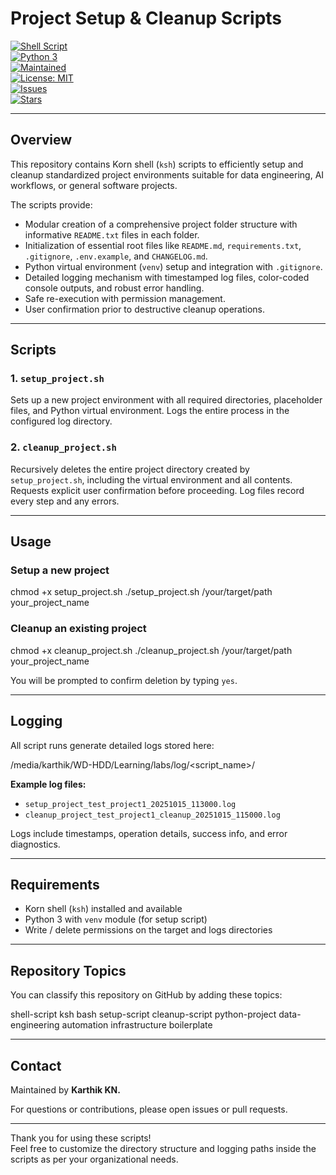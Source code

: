 # Project Setup & Cleanup Scripts

[![Shell Script](https://img.shields.io/badge/shell-ksh-blue.svg)](https://www.kornshell.com/)  
[![Python 3](https://img.shields.io/badge/python-3.6%2B-blue.svg)](https://www.python.org/)  
[![Maintained](https://img.shields.io/badge/maintained-yes-brightgreen.svg)](https://github.com/karthikingithub/project_setup_repo)  
[![License: MIT](https://img.shields.io/badge/License-MIT-yellow.svg)](https://opensource.org/licenses/MIT)  
[![Issues](https://img.shields.io/github/issues/karthikingithub/project_setup_repo.svg)](https://github.com/karthikingithub/project_setup_repo/issues)  
[![Stars](https://img.shields.io/github/stars/karthikingithub/project_setup_repo.svg?style=social)](https://github.com/karthikingithub/project_setup_repo/stargazers)

---

## Overview

This repository contains Korn shell (`ksh`) scripts to efficiently setup and cleanup standardized project environments suitable for data engineering, AI workflows, or general software projects.

The scripts provide:

- Modular creation of a comprehensive project folder structure with informative `README.txt` files in each folder.
- Initialization of essential root files like `README.md`, `requirements.txt`, `.gitignore`, `.env.example`, and `CHANGELOG.md`.
- Python virtual environment (`venv`) setup and integration with `.gitignore`.
- Detailed logging mechanism with timestamped log files, color-coded console outputs, and robust error handling.
- Safe re-execution with permission management.
- User confirmation prior to destructive cleanup operations.

---

## Scripts

### 1. `setup_project.sh`

Sets up a new project environment with all required directories, placeholder files, and Python virtual environment. Logs the entire process in the configured log directory.

### 2. `cleanup_project.sh`

Recursively deletes the entire project directory created by `setup_project.sh`, including the virtual environment and all contents. Requests explicit user confirmation before proceeding. Log files record every step and any errors.

---

## Usage

### Setup a new project

chmod +x setup_project.sh
./setup_project.sh /your/target/path your_project_name


### Cleanup an existing project


chmod +x cleanup_project.sh
./cleanup_project.sh /your/target/path your_project_name


You will be prompted to confirm deletion by typing `yes`.

---

## Logging

All script runs generate detailed logs stored here:


/media/karthik/WD-HDD/Learning/labs/log/<script_name>/


**Example log files:**

- `setup_project_test_project1_20251015_113000.log`
- `cleanup_project_test_project1_cleanup_20251015_115000.log`

Logs include timestamps, operation details, success info, and error diagnostics.

---

## Requirements

- Korn shell (`ksh`) installed and available
- Python 3 with `venv` module (for setup script)
- Write / delete permissions on the target and logs directories

---

## Repository Topics

You can classify this repository on GitHub by adding these topics:


shell-script ksh bash setup-script cleanup-script python-project data-engineering automation infrastructure boilerplate


---

## Contact

Maintained by **Karthik KN.**

For questions or contributions, please open issues or pull requests.

---

Thank you for using these scripts!  
Feel free to customize the directory structure and logging paths inside the scripts as per your organizational needs.


